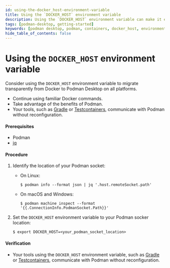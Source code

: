 ```yaml
---
id: using-the-docker_host-environment-variable
title: Using the `DOCKER_HOST` environment variable
description: Using the `DOCKER_HOST` environment variable can make it easier to migrate from Docker to Podman Desktop, as it allows you to continue using familiar Docker commands while taking advantage of the benefits of Podman.
tags: [podman-desktop, getting-started]
keywords: [podman desktop, podman, containers, docker_host, environment, variable]
hide_table_of_contents: false
---
```


# Using the `DOCKER_HOST` environment variable

Consider using the `DOCKER_HOST` environment variable to migrate transparently from Docker to Podman Desktop on all platforms.

* Continue using familiar Docker commands.
* Take advantage of the benefits of Podman.
* Your tools, such as [Gradle](https://gradle.org/) or [Testcontainers](https://www.testcontainers.org/), communicate with Podman without reconfiguration.

#### Prerequisites

* Podman
* [jq](https://stedolan.github.io/jq/)

#### Procedure

1. Identify the location of your Podman socket:

  
    * On Linux:
   
      ```shell-session
      $ podman info --format json | jq '.host.remoteSocket.path'
      ```

    * On macOS and Windows:

      ```shell-session
      $ podman machine inspect --format '{{.ConnectionInfo.PodmanSocket.Path}}'
      ```

2. Set the `DOCKER_HOST` environment variable to your Podman socker location:

    ```shell-session
    $ export DOCKER_HOST=<your_podman_socket_location>
    ```

#### Verification

* Your tools using the `DOCKER_HOST` environment variable, such as [Gradle](https://gradle.org/) or [Testcontainers](https://www.testcontainers.org/), communicate with Podman without reconfiguration.
